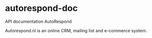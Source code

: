 # autorespond-doc
API documentation AutoRespond

Autorespond.nl is an online CRM, mailing list and e-commerce system.

